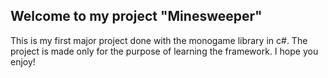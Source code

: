 ## Welcome to my project "Minesweeper"

This is my first major project done with the monogame library in c#. The project is made only for the purpose of learning the framework. I hope you enjoy!
